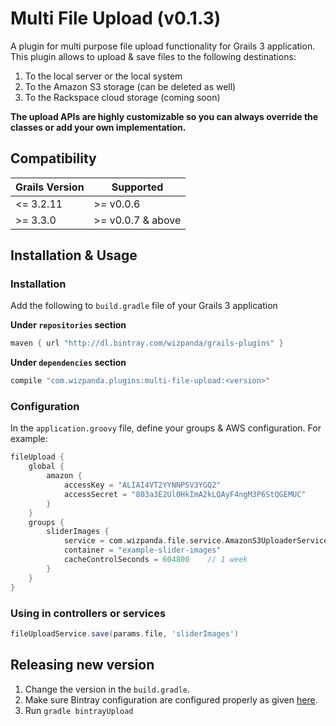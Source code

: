 # Multi File Upload (v0.1.3)

A plugin for multi purpose file upload functionality for Grails 3 application. This plugin allows to upload & save files
to the following destinations:

1. To the local server or the local system
2. To the Amazon S3 storage (can be deleted as well)
3. To the Rackspace cloud storage (coming soon)

**The upload APIs are highly customizable so you can always override the classes or add your own implementation.**

## Compatibility

Grails Version | Supported
--------- | ---------
<= 3.2.11         |  >= v0.0.6
>= 3.3.0         |  >= v0.0.7 & above

## Installation & Usage

### Installation

Add the following to `build.gradle` file of your Grails 3 application

**Under `repositories` section**

```groovy
maven { url "http://dl.bintray.com/wizpanda/grails-plugins" }
```

**Under `dependencies` section**

```groovy
compile "com.wizpanda.plugins:multi-file-upload:<version>"

```

### Configuration

In the `application.groovy` file, define your groups & AWS configuration. For example:

```groovy
fileUpload {
    global {
        amazon {
            accessKey = "ALIAI4VT2YYNNPSV3YGQ2"
            accessSecret = "803a3E2Ul0HkImA2kLQAyF4ngM3P6StQGEMUC"
        }
    }
    groups {
        sliderImages {
            service = com.wizpanda.file.service.AmazonS3UploaderService
            container = "example-slider-images"
            cacheControlSeconds = 604800    // 1 week
        }
    }
}

```

### Using in controllers or services

```groovy
fileUploadService.save(params.file, 'sliderImages')

```

## Releasing new version

1. Change the version in the `build.gradle`.
2. Make sure Bintray configuration are configured properly as given [here](https://github.com/grails/grails-core/blob/639d7039d24031dbc1353f95b6d2c88a100da850/grails-gradle-plugin/src/main/groovy/org/grails/gradle/plugin/publishing/GrailsCentralPublishGradlePlugin.groovy).
2. Run `gradle bintrayUpload`